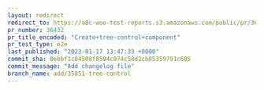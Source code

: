 ```yaml
---
layout: redirect
redirect_to: https://a8c-woo-test-reports.s3.amazonaws.com/public/pr/36432/e2e/index.html
pr_number: 36432
pr_title_encoded: "Create+tree-control+component"
pr_test_type: e2e
last_published: "2023-01-17 13:47:33 +0000"
commit_sha: 0ebbf1c04508f8594c974c58d2cb85359791c605
commit_message: "Add changelog file"
branch_name: add/35851-tree-control
---
```

